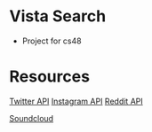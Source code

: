 Vista Search
============
* Project for cs48

Resources
=========
[Twitter API](https://dev.twitter.com/rest/public)
[Instagram API](https://instagram.com/developer/endpoints/)
[Reddit API](https://www.reddit.com/dev/api)

[Soundcloud](https://developers.soundcloud.com/docs/api/guide)

